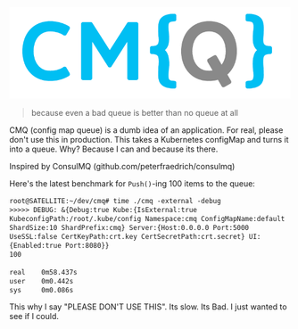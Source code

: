 ![CMQ logo](cmq.png)
> because even a bad queue is better than no queue at all

CMQ (config map queue) is a dumb idea of an application. For real, please don't use this in production. This takes a Kubernetes configMap and turns it into a queue. Why? Because I can and because its there. 

Inspired by ConsulMQ (github.com/peterfraedrich/consulmq)

Here's the latest benchmark for `Push()`-ing 100 items to the queue:
```
root@SATELLITE:~/dev/cmq# time ./cmq -external -debug
>>>>> DEBUG: &{Debug:true Kube:{IsExternal:true KubeconfigPath:/root/.kube/config Namespace:cmq ConfigMapName:default ShardSize:10 ShardPrefix:cmq} Server:{Host:0.0.0.0 Port:5000 UseSSL:false CertKeyPath:crt.key CertSecretPath:crt.secret} UI:{Enabled:true Port:8080}}
100

real    0m58.437s
user    0m0.442s
sys     0m0.086s
```

This why I say "PLEASE DON'T USE THIS". Its slow. Its Bad. I just wanted to see if I could.
